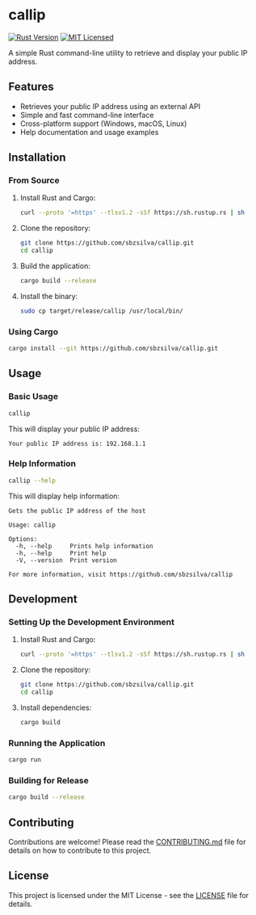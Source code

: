 # callip

[![Rust Version](https://img.shields.io/badge/rust-1.60+-blue.svg)](https://rust-lang.github.io/rustup/installation/)
[![MIT Licensed](https://img.shields.io/badge/license-MIT-blue.svg)](LICENSE)

A simple Rust command-line utility to retrieve and display your public IP address.

## Features

- Retrieves your public IP address using an external API
- Simple and fast command-line interface
- Cross-platform support (Windows, macOS, Linux)
- Help documentation and usage examples

## Installation

### From Source

1. Install Rust and Cargo:
   ```sh
   curl --proto '=https' --tlsv1.2 -sSf https://sh.rustup.rs | sh
   ```

2. Clone the repository:
   ```sh
   git clone https://github.com/sbzsilva/callip.git
   cd callip
   ```

3. Build the application:
   ```sh
   cargo build --release
   ```

4. Install the binary:
   ```sh
   sudo cp target/release/callip /usr/local/bin/
   ```

### Using Cargo

```sh
cargo install --git https://github.com/sbzsilva/callip.git
```

## Usage

### Basic Usage

```sh
callip
```

This will display your public IP address:
```
Your public IP address is: 192.168.1.1
```

### Help Information

```sh
callip --help
```

This will display help information:
```
Gets the public IP address of the host

Usage: callip

Options:
  -h, --help     Prints help information
  -h, --help     Print help
  -V, --version  Print version

For more information, visit https://github.com/sbzsilva/callip
```

## Development

### Setting Up the Development Environment

1. Install Rust and Cargo:
   ```sh
   curl --proto '=https' --tlsv1.2 -sSf https://sh.rustup.rs | sh
   ```

2. Clone the repository:
   ```sh
   git clone https://github.com/sbzsilva/callip.git
   cd callip
   ```

3. Install dependencies:
   ```sh
   cargo build
   ```

### Running the Application

```sh
cargo run
```

### Building for Release

```sh
cargo build --release
```

## Contributing

Contributions are welcome! Please read the [CONTRIBUTING.md](CONTRIBUTING.md) file for details on how to contribute to this project.

## License

This project is licensed under the MIT License - see the [LICENSE](LICENSE) file for details.
